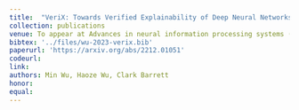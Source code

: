 ```yaml
---
title:  "VeriX: Towards Verified Explainability of Deep Neural Networks"
collection: publications
venue: To appear at Advances in neural information processing systems (NeurIPS'23) 
bibtex: '../files/wu-2023-verix.bib'
paperurl: 'https://arxiv.org/abs/2212.01051'
codeurl: 
link:
authors: Min Wu, Haoze Wu, Clark Barrett
honor:
equal:
---
```

